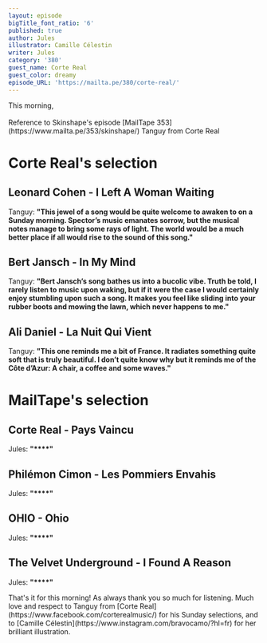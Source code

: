 ```yaml
---
layout: episode
bigTitle_font_ratio: '6'
published: true
author: Jules
illustrator: Camille Célestin
writer: Jules
category: '380'
guest_name: Corte Real
guest_color: dreamy
episode_URL: 'https://mailta.pe/380/corte-real/'
---
```

<p id="introduction"> This morning, 
<br><br>
Reference to Skinshape's episode [MailTape 353](https://www.mailta.pe/353/skinshape/)
Tanguy from Corte Real
</p>


# Corte Real's selection


## Leonard Cohen - I Left A Woman Waiting
Tanguy: **"**This jewel of a song would be quite welcome to awaken to on a Sunday morning. Spector’s music emanates sorrow, but the musical notes manage to bring some rays of light. The world would be a much better place if all would rise to the sound of this song.**"**

## Bert Jansch - In My Mind
Tanguy: **"**Bert Jansch’s song bathes us into a bucolic vibe. Truth be told, I rarely listen to music upon waking, but  if it were the case I would certainly enjoy stumbling upon such a song. It makes you feel like sliding into your rubber boots and mowing the lawn, which never happens to me.**"**

## Ali Daniel - La Nuit Qui Vient
Tanguy: **"**This one reminds me a bit of France. It radiates something quite soft that is truly beautiful. I don’t quite know why but it reminds me of the Côte d’Azur: A chair, a coffee and some waves.**"**


# MailTape's selection

## Corte Real - Pays Vaincu
Jules: **"****"**

## Philémon Cimon - Les Pommiers Envahis
Jules: **"****"**

## OHIO - Ohio
Jules: **"****"**

## The Velvet Underground - I Found A Reason
Jules: **"****"**


<p id="outroduction">That's it for this morning! As always thank you so much for listening. Much love and respect to Tanguy from [Corte Real](https://www.facebook.com/corterealmusic/) for his Sunday selections, and to [Camille Célestin](https://www.instagram.com/bravocamo/?hl=fr) for her brilliant illustration.</p>

